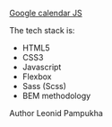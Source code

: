 [Google calendar JS](https://pampukhaleo.github.io/google-calendar-js/)

The tech stack is:
- HTML5
- CSS3
- Javascript
- Flexbox
- Sass (Scss)
- BEM methodology

Author
Leonid Pampukha
